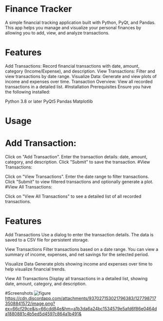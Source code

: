 # Finance Tracker
A simple financial tracking application built with Python, PyQt, and Pandas. This app helps you manage and visualize your personal finances by allowing you to add, view, and analyze transactions.

# Features
Add Transactions: Record financial transactions with date, amount, category (Income/Expense), and description.
View Transactions: Filter and view transactions by date range.
Visualize Data: Generate and view plots of income and expenses over time.
Transaction Overview: View all recorded transactions in a detailed list.
#Installation
Prerequisites
Ensure you have the following installed:

Python 3.8 or later
PyQt5
Pandas
Matplotlib

# Usage
# Add Transaction:

Click on "Add Transaction".
Enter the transaction details: date, amount, category, and description.
Click "Submit" to save the transaction.
#View Transactions:

Click on "View Transactions".
Enter the date range to filter transactions.
Click "Submit" to view filtered transactions and optionally generate a plot.
#View All Transactions:

Click on "View All Transactions" to see a detailed list of all recorded transactions.
# Features
Add Transactions
Use a dialog to enter the transaction details. The data is saved to a CSV file for persistent storage.

View Transactions
Filter transactions based on a date range. You can view a summary of income, expenses, and net savings for the selected period.

Visualize Data
Generate plots showing income and expenses over time to help visualize financial trends.

View All Transactions
Display all transactions in a detailed list, showing date, amount, category, and description.

#Screenshots
![figure](https://github.com/user-attachments/assets/0600bdbe-80fc-480e-a2f7-6c760dc09568)
https://cdn.discordapp.com/attachments/937027153021796383/1277987173508841572/image.png?ex=66cf29ce&is=66cdd84e&hm=a1b3da6a24bc1534579e5afd6f86e0464da1880881c4b5ed5d4597c864a1b491&
